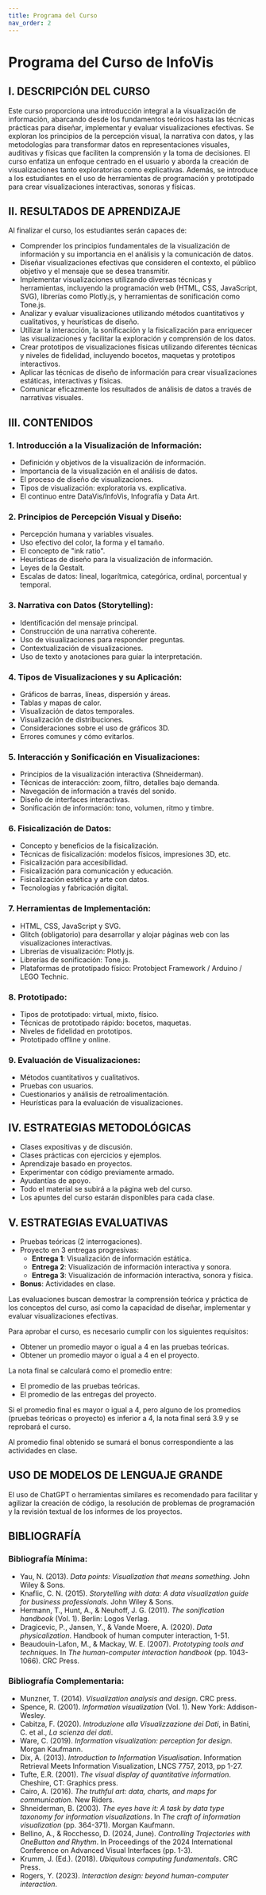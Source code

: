 ```yaml
---
title: Programa del Curso
nav_order: 2
---
```


# Programa del Curso de InfoVis

## I. DESCRIPCIÓN DEL CURSO

Este curso proporciona una introducción integral a la visualización de información, abarcando desde los fundamentos teóricos hasta las técnicas prácticas para diseñar, implementar y evaluar visualizaciones efectivas. Se exploran los principios de la percepción visual, la narrativa con datos, y las metodologías para transformar datos en representaciones visuales, auditivas y físicas que faciliten la comprensión y la toma de decisiones. El curso enfatiza un enfoque centrado en el usuario y aborda la creación de visualizaciones tanto exploratorias como explicativas. Además, se introduce a los estudiantes en el uso de herramientas de programación y prototipado para crear visualizaciones interactivas, sonoras y físicas.

## II. RESULTADOS DE APRENDIZAJE

Al finalizar el curso, los estudiantes serán capaces de:

- Comprender los principios fundamentales de la visualización de información y su importancia en el análisis y la comunicación de datos.
- Diseñar visualizaciones efectivas que consideren el contexto, el público objetivo y el mensaje que se desea transmitir.
- Implementar visualizaciones utilizando diversas técnicas y herramientas, incluyendo la programación web (HTML, CSS, JavaScript, SVG), librerías como Plotly.js, y herramientas de sonificación como Tone.js.
- Analizar y evaluar visualizaciones utilizando métodos cuantitativos y cualitativos, y heurísticas de diseño.
- Utilizar la interacción, la sonificación y la fisicalización para enriquecer las visualizaciones y facilitar la exploración y comprensión de los datos.
- Crear prototipos de visualizaciones físicas utilizando diferentes técnicas y niveles de fidelidad, incluyendo bocetos, maquetas y prototipos interactivos.
- Aplicar las técnicas de diseño de información para crear visualizaciones estáticas, interactivas y físicas.
- Comunicar eficazmente los resultados de análisis de datos a través de narrativas visuales.

## III. CONTENIDOS

### 1. Introducción a la Visualización de Información:
- Definición y objetivos de la visualización de información.
- Importancia de la visualización en el análisis de datos.
- El proceso de diseño de visualizaciones.
- Tipos de visualización: exploratoria vs. explicativa.
- El continuo entre DataVis/InfoVis, Infografía y Data Art.

### 2. Principios de Percepción Visual y Diseño:
- Percepción humana y variables visuales.
- Uso efectivo del color, la forma y el tamaño.
- El concepto de "ink ratio".
- Heurísticas de diseño para la visualización de información.
- Leyes de la Gestalt.
- Escalas de datos: lineal, logarítmica, categórica, ordinal, porcentual y temporal.

### 3. Narrativa con Datos (Storytelling):
- Identificación del mensaje principal.
- Construcción de una narrativa coherente.
- Uso de visualizaciones para responder preguntas.
- Contextualización de visualizaciones.
- Uso de texto y anotaciones para guiar la interpretación.

### 4. Tipos de Visualizaciones y su Aplicación:
- Gráficos de barras, líneas, dispersión y áreas.
- Tablas y mapas de calor.
- Visualización de datos temporales.
- Visualización de distribuciones.
- Consideraciones sobre el uso de gráficos 3D.
- Errores comunes y cómo evitarlos.

### 5. Interacción y Sonificación en Visualizaciones:
- Principios de la visualización interactiva (Shneiderman).
- Técnicas de interacción: zoom, filtro, detalles bajo demanda.
- Navegación de información a través del sonido.
- Diseño de interfaces interactivas.
- Sonificación de información: tono, volumen, ritmo y timbre.

### 6. Fisicalización de Datos:
- Concepto y beneficios de la fisicalización.
- Técnicas de fisicalización: modelos físicos, impresiones 3D, etc.
- Fisicalización para accesibilidad.
- Fisicalización para comunicación y educación.
- Fisicalización estética y arte con datos.
- Tecnologías y fabricación digital.

### 7. Herramientas de Implementación:
- HTML, CSS, JavaScript y SVG.
- Glitch (obligatorio) para desarrollar y alojar páginas web con las visualizaciones interactivas.
- Librerías de visualización: Plotly.js.
- Librerías de sonificación: Tone.js.
- Plataformas de prototipado físico: Protobject Framework / Arduino / LEGO Technic.

### 8. Prototipado:
- Tipos de prototipado: virtual, mixto, físico.
- Técnicas de prototipado rápido: bocetos, maquetas.
- Niveles de fidelidad en prototipos.
- Prototipado offline y online.

### 9. Evaluación de Visualizaciones:
- Métodos cuantitativos y cualitativos.
- Pruebas con usuarios.
- Cuestionarios y análisis de retroalimentación.
- Heurísticas para la evaluación de visualizaciones.

## IV. ESTRATEGIAS METODOLÓGICAS

- Clases expositivas y de discusión.
- Clases prácticas con ejercicios y ejemplos.
- Aprendizaje basado en proyectos.
- Experimentar con código previamente armado.
- Ayudantías de apoyo.
- Todo el material se subirá a la página web del curso.
- Los apuntes del curso estarán disponibles para cada clase.

## V. ESTRATEGIAS EVALUATIVAS

- Pruebas teóricas (2 interrogaciones).
- Proyecto en 3 entregas progresivas:
  - **Entrega 1**: Visualización de información estática.
  - **Entrega 2**: Visualización de información interactiva y sonora.
  - **Entrega 3**: Visualización de información interactiva, sonora y física.
- **Bonus**: Actividades en clase.

Las evaluaciones buscan demostrar la comprensión teórica y práctica de los conceptos del curso, así como la capacidad de diseñar, implementar y evaluar visualizaciones efectivas.

Para aprobar el curso, es necesario cumplir con los siguientes requisitos:
- Obtener un promedio mayor o igual a 4 en las pruebas teóricas.
- Obtener un promedio mayor o igual a 4 en el proyecto.

La nota final se calculará como el promedio entre:
- El promedio de las pruebas teóricas.
- El promedio de las entregas del proyecto.

Si el promedio final es mayor o igual a 4, pero alguno de los promedios (pruebas teóricas o proyecto) es inferior a 4, la nota final será 3.9 y se reprobará el curso.

Al promedio final obtenido se sumará el bonus correspondiente a las actividades en clase.

## USO DE MODELOS DE LENGUAJE GRANDE
El uso de ChatGPT o herramientas similares es recomendado para facilitar y agilizar la creación de código, la resolución de problemas de programación y la revisión textual de los informes de los proyectos.

## BIBLIOGRAFÍA

### Bibliografía Mínima:
- Yau, N. (2013). *Data points: Visualization that means something*. John Wiley & Sons.
- Knaflic, C. N. (2015). *Storytelling with data: A data visualization guide for business professionals*. John Wiley & Sons.
- Hermann, T., Hunt, A., & Neuhoff, J. G. (2011). *The sonification handbook* (Vol. 1). Berlin: Logos Verlag.
- Dragicevic, P., Jansen, Y., & Vande Moere, A. (2020). *Data physicalization*. Handbook of human computer interaction, 1-51.
- Beaudouin-Lafon, M., & Mackay, W. E. (2007). *Prototyping tools and techniques*. In *The human-computer interaction handbook* (pp. 1043-1066). CRC Press.

### Bibliografía Complementaria:
- Munzner, T. (2014). *Visualization analysis and design*. CRC press.
- Spence, R. (2001). *Information visualization* (Vol. 1). New York: Addison-Wesley.
- Cabitza, F. (2020). *Introduzione alla Visualizzazione dei Dati*, in Batini, C. et al., *La scienza dei dati*.
- Ware, C. (2019). *Information visualization: perception for design*. Morgan Kaufmann.
- Dix, A. (2013). *Introduction to Information Visualisation*. Information Retrieval Meets Information Visualization, LNCS 7757, 2013, pp 1-27.
- Tufte, E.R. (2001). *The visual display of quantitative information*. Cheshire, CT: Graphics press.
- Cairo, A. (2016). *The truthful art: data, charts, and maps for communication*. New Riders.
- Shneiderman, B. (2003). *The eyes have it: A task by data type taxonomy for information visualizations*. In *The craft of information visualization* (pp. 364-371). Morgan Kaufmann.
- Bellino, A., & Rocchesso, D. (2024, June). *Controlling Trajectories with OneButton and Rhythm*. In Proceedings of the 2024 International Conference on Advanced Visual Interfaces (pp. 1-3).
- Krumm, J. (Ed.). (2018). *Ubiquitous computing fundamentals*. CRC Press.
- Rogers, Y. (2023). *Interaction design: beyond human-computer interaction*.
